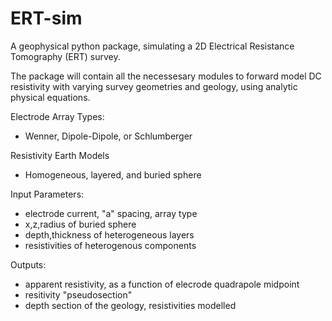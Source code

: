 # ERT-sim
A geophysical python package, simulating a 2D Electrical Resistance Tomography (ERT) survey.

The package will contain all the necessesary modules to forward model DC resistivity with varying
survey geometries and geology, using analytic physical equations.

Electrode Array Types:
- Wenner, Dipole-Dipole, or Schlumberger

Resistivity Earth Models
- Homogeneous, layered, and buried sphere

Input Parameters:
- electrode current, "a" spacing, array type
- x,z,radius of buried sphere
- depth,thickness of heterogeneous layers
- resistivities of heterogenous components

Outputs:
- apparent resistivity, as a function of elecrode quadrapole midpoint
- resitivity "pseudosection"
- depth section of the geology, resistivities modelled
